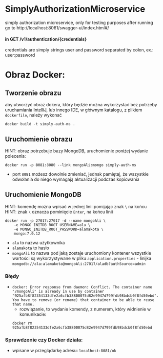 # SimplyAuthorizationMicroservice

simply authorization microservice, only for testing purposes
after running go to http://localhost:8081/swagger-ui/index.html#/

#### in GET /v1/authentication/{credentials}
credentials are simply strings user and password separated by colon, ex.: user:password

# Obraz Docker:
## Tworzenie obrazu
aby utworzyć obraz dokera, który będzie można wykorzystać bez potrzeby uruchamiania IntelliJ, lub innego IDE,
w głównym katalogu, z plikiem `dockerfile`, należy wykonać

```
docker build -t simply-auth-ms .
```

## Uruchomienie obrazu
HINT: obraz potrzebuje bazy MongoDB, uruchomienie poniżej
wydanie polecenia:
```
docker run -p 8081:8080 --link mongoAli:mongo simply-auth-ms  
```
- port `8081` możesz dowolnie zmieniać, jednak pamiętaj, że wszystkie odwołania do niego wymagają aktualizacji podczas kopiowania

## Uruchomienie MongoDB
HINT: komendę można wpisać w jednej linii pomijając znak `\` na końcu
HINT: znak `\` oznacza pominięcie `Enter`, na końcu linii
```
docker run -p 27017:27017 -d --name mongoAli \
	-e MONGO_INITDB_ROOT_USERNAME=ala \
	-e MONGO_INITDB_ROOT_PASSWORD=alamakota \
	mongo:7.0.12
```
 - `ala` to nazwa użytkownika
 - `alamakota` to hasło
 - `mongoAli` to nazwa pod jaką zostaje uruchomiony kontener 
wszystkie wartości są wykorzystywane w pliku `application.properties` - linijka `mongodb://ala:alamakota@mongoAli:27017/aladb?authSource=admin`

### Błędy
- `docker: Error response from daemon: Conflict. The container name "/mongoAli" is already in use by container "925afb8f82354133dfe2a6cfb38800075d82e9947d799fdb98bdcb0f8fd50ebd". You have to remove (or rename) that container to be able to reuse that name.`
    - rozwiązanie, to wydanie komendy, z numerem, który widnienie w komunikacie:
    ```
    docker rm 925afb8f82354133dfe2a6cfb38800075d82e9947d799fdb98bdcb0f8fd50ebd
    ```
### Sprawdzenie czy Docker działa:
- wpisane w przeglądarkę adresu: `localhost:8081/ok`